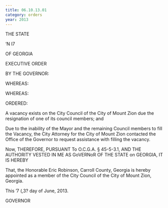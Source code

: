 ```yaml
---
title: 06.10.13.01
category: orders
year: 2013
---
```

THE STATE

   
   

‘N I7

OF GEORGIA

EXECUTIVE ORDER

BY THE GOVERNOR:

WHEREAS:

WHEREAS:

ORDERED:

A vacancy exists on the City Council of the City of Mount
Zion due the resignation of one of its council members; and

Due to the inability of the Mayor and the remaining Council
members to fill the Vacancy, the City Attorney for the City of
Mount Zion contacted the Office of the Governor to request
assistance with filling the vacancy.

Now, THEREFORE, PURSUANT To O.C.G.A. § 45-5-3.1,
AND THE AUTHORITY VESTED IN ME AS GoVERNoR OF THE
STATE on GEORGIA, IT IS HEREBY

That, the Honorable Eric Robinson, Carroll County, Georgia
is hereby appointed as a member of the City Council of the
City of Mount Zion, Georgia.

This ’7 (,3? day of June, 2013.



GOVERNOR

